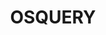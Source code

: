 ---
title: OSQUERY
description: List of unirec fields exported together with basic flow fields on interface by OSQUERY plugin.    
fields: 
  -
    name: "PROGRAM_NAME"
    type: "string"
    ipfix: "8057/852"
    value: " 	The name of the program that handles the connection"
  -
    name: "USERNAME"
    type: "string"
    ipfix: "8057/853"
    value: " 	The name of the user who starts the process"
  -
    name: "OS_NAME"
    type: "string"
    ipfix: "8057/854"
    value: " 	Distribution or product name"
  -
    name: "OS_MAJOR"
    type: "uint16"
    ipfix: "8057/855"
    value: " 	Major release version"
  -
    name: "OS_MINOR"
    type: "uint16"
    ipfix: "8057/856"
    value: " 	Minor release version"
  -
    name: "OS_BUILD"
    type: "string"
    ipfix: "8057/857"
    value: " 	Optional build-specific or variant string"
  -
    name: "OS_PLATFORM"
    type: "string"
    ipfix: "8057/858"
    value: " 	OS Platform or ID"
  -
    name: "OS_PLATFORM_LIKE"
    type: "string"
    ipfix: "8057/859"
    value: " 	Closely related platforms"
  -
    name: "OS_ARCH"
    type: "string"
    ipfix: "8057/860"
    value: " 	OS Architecture"
  -
    name: "KERNEL_VERSION"
    type: "string"
    ipfix: "8057/861"
    value: " 	Kernel version"
  -
    name: "SYSTEM_HOSTNAME"
    type: "string"
    ipfix: "8057/862"
    value: " 	Network hostname including domain"
---